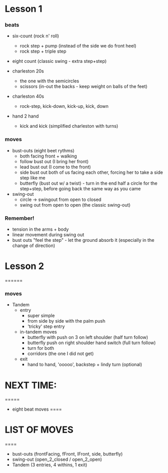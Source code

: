 # Lesson 1
### beats
* six-count (rock n' roll)
	- rock step + pump (instead of the side we do front heel)
	- rock step + triple step
* eight count (classic swing - extra step+step)

* charleston 20s
	- the one with the semicircles
	- scissors (in-out the backs - keep weight on balls of the feet)
* charleston 40s
	- rock-step, kick-down, kick-up, kick, down
* hand 2 hand
	- kick and kick (simplified charleston with turns)
### moves
* bust-outs (eight beet rythms)
	- both facing front + walking
	- follow bust out (I bring her front)
	- lead bust out (I come to the front)
	- side bust out both of us facing each other, forcing her to take a side step like me
	- butterfly (bust out w/ a twist) - turn in the end half a circle for the step+step, before going back the same way as you came
* swing-out
	- circle -> swingout from open to closed
	- swing out from open to open (the classic swing-out)
### Remember!
* tension in the arms + body
* linear movement during swing out
* bust outs "feel the step" - let the ground absorb it (especially in the change of direction)
# Lesson 2
======
### moves
* Tandem
  * entry
    * super simple
    * from side by side with the palm push
    * 'tricky' step entry
  * in-tandem moves
    * butterfly with push on 3 on left shoulder (half turn follow)
    * butterfly push on right shoulder hand switch (full turn follow)
    * turn for both
    * corridors (the one I did not get)
  * exit
    * hand to hand, 'ooooo', backstep + lindy turn (optional)
# NEXT TIME:
=====
* eight beat moves
====
# LIST OF MOVES
====
* bust-outs (frontFacing, fFront, lFront, side, butterfly)
* swing-out (open_2_closed / open_2_open)
* Tandem (3 entries, 4 withins, 1 exit)

